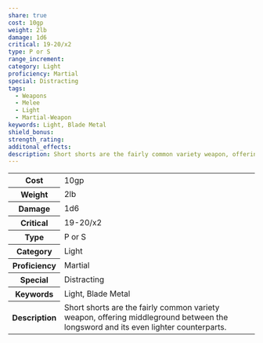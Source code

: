 ```yaml
---
share: true
cost: 10gp
weight: 2lb
damage: 1d6
critical: 19-20/x2
type: P or S
range_increment: 
category: Light
proficiency: Martial
special: Distracting
tags:
  - Weapons
  - Melee
  - Light
  - Martial-Weapon
keywords: Light, Blade Metal
shield_bonus: 
strength_rating: 
additonal_effects: 
description: Short shorts are the fairly common variety weapon, offering middleground between the longsword and its even lighter counterparts.
---
```


<p><span style="overflow-x: auto;"><table><tbody><tr><th>Cost</th><td>10gp</td></tr><tr><th>Weight</th><td>2lb</td></tr><tr><th>Damage</th><td>1d6</td></tr><tr><th>Critical</th><td>19-20/x2</td></tr><tr><th>Type</th><td>P or S</td></tr><tr><th>Category</th><td>Light</td></tr><tr><th>Proficiency</th><td>Martial</td></tr><tr><th>Special</th><td>Distracting</td></tr><tr><th>Keywords</th><td>Light, Blade Metal</td></tr><tr><th>Description</th><td>Short shorts are the fairly common variety weapon, offering middleground between the longsword and its even lighter counterparts.</td></tr></tbody></table></span></p>